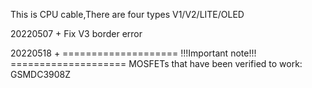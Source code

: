This is CPU cable,There are four types V1/V2/LITE/OLED

20220507 + Fix V3 border error

20220518 + ====================
           !!!Important note!!!
           ====================
MOSFETs that have been verified to work:
GSMDC3908Z
